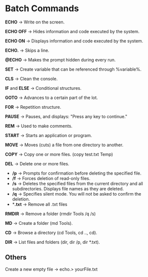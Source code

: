 # Batch Commands

**ECHO** -> Write on the screen.

**ECHO OFF** -> Hides information and code executed by the system.

**ECHO ON** -> Displays information and code executed by the system.

**ECHO.** -> Skips a line.

**@ECHO** -> Makes the prompt hidden during every run.

**SET** -> Create variable that can be referenced through %variable%.

**CLS** -> Clean the console.

**IF** and **ELSE** -> Conditional structures.

**GOTO** -> Advances to a certain part of the lot.

**FOR** -> Repetition structure.

**PAUSE** -> Pauses, and displays: "Press any key to continue."

**REM** -> Used to make comments.

**START** -> Starts an application or program.

**MOVE** ->  Moves (cuts) a file from one directory to another.

**COPY** -> Copy one or more files. (copy test.txt Temp)

**DEL** -> Delete one or more files.  
  * **/p**    -> Prompts for confirmation before deleting the specified file.  
  * **/f**    -> Forces deletion of read-only files.  
  * **/s**    -> Deletes the specified files from the current directory and all subdirectories. Displays file names as they are deleted.  
  * **/q**    -> Specifies silent mode. You will not be asked to confirm the deletion.  
  * ***.txt** -> Remove all .txt files

**RMDIR** -> Remove a folder (rmdir Tools /q /s)

**MD** -> Create a folder (md Tools).

**CD** -> Browse a directory (cd Tools, cd .., cd\).

**DIR** -> List files and folders (dir, dir /p, dir *.txt).

## Others

Create a new empty file -> echo.> yourFile.txt
